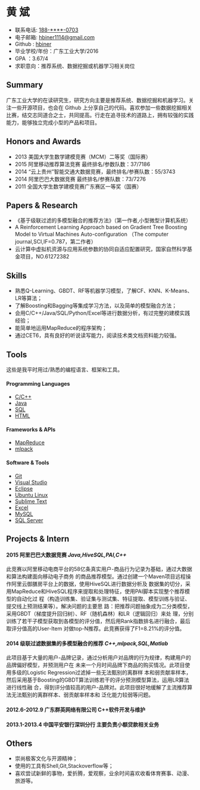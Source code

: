 黄 斌   
======

- 联系电话: [188-****-0703](tel://188-****-0703)
- 电子邮箱: <hbiner1114@gmail.com>
- Github : [hbiner](https://github.com/hbiner/)
- 毕业学校/年份：广东工业大学/2016
- GPA ：3.67/4
- 求职意向：推荐系统、数据挖掘或机器学习相关岗位


Summary
-------

广东工业大学的在读研究生，研究方向主要是推荐系统、数据挖掘和机器学习。关注一些开源项目，也会在 Github 上分享自己的代码。喜欢参加一些数据挖掘相关比赛，结交志同道合之士，共同提高。行走在追寻技术的道路上，拥有较强的实践能力，能够独立完成小型的产品和项目。

Honors and Awards
-----------------

- 2013 美国大学生数学建模竞赛（MCM）二等奖（国际赛）
- 2015 阿里移动推荐算法竞赛 最终排名/参数队数：37/7186
- 2014 “云上贵州”智能交通大数据竞赛，最终排名/参赛队数：55/3743
- 2014 阿里巴巴大数据竞赛 最终排名/参赛队数：73/7276 
- 2011 全国大学生数学建模竞赛广东赛区一等奖（国赛）


Papers & Research
------------------
- 《基于级联过滤的多模型融合的推荐方法》（第一作者,小型微型计算机系统）
- A Reinforcement Learning Approach based on Gradient Tree Boosting Model to Virtual Machines Auto-configuration （The computer journal,SCI,IF=0.787，第二作者）
- 云计算中虚拟机资源与应用系统参数的协同自适应配置研究，国家自然科学基金项目，NO.61272382


Skills
---------

- 熟悉Q-Learning、GBDT、RF等机器学习模型，了解CF、KNN、K-Means、LR等算法；
- 了解Boosting和Bagging等集成学习方法，以及简单的模型融合方法；
- 会用C/C++/Java/SQL/Python/Excel等进行数据分析，有过完整的建模实践经验；
- 能简单地运用MapReduce的程序架构；
- 通过CET6，具有良好的听说读写能力，阅读技术类文档资料能力较强。


Tools
------------------
这些是我平时用过/熟悉的编程语言、框架和工具。

#### Programming Languages

- [C/C++]()
- [Java](http://developer.mozilla.org/en/JavaScript)
- [SQL]()
- [HTML]()


#### Frameworks & APIs

- [MapReduce](http://zh.wikipedia.org/wiki/MapReduce)
- [mlpack](http://www.mlpack.org/)


#### Software & Tools

- [Git](http://git-scm.com)
- [Visual Studio]()
- [Eclipse](http://www.eclipse.org/)
- [Ubuntu Linux](http://ubuntu.com)
- [Sublime Text](http://www.sublimetext.com)
- [Excel](http://www.microsoftstore.com.cn/%E7%B1%BB%E5%88%AB/Office/c/office)
- [MySQL](http://mysql.com)
- [SQL Server](http://www.microsoft.com/en-us/server-cloud/products/sql-server/) 


Projects & Intern
-------------------------

#### 2015	**阿里巴巴大数据竞赛**	*Java,HiveSQL,PAI,C++*

此竞赛以阿里移动电商平台的58亿条真实用户-商品行为记录为基础，通过大数据和算法构建面向移动电子商务
的商品推荐模型。通过创建一个Maven项目远程操作阿里云御膳房平台上的数据，使用HiveSQL进行数据分析及
数据集的切分，采用MapReduce和HiveSQL程序来提取和处理特征，使用PAI脚本实现整个推荐模型的自动化过
程（构造训练集、验证集与测试集、特征提取、模型训练与验证、提交线上预测结果等）。解决问题的主要思
路：把推荐问题抽象成为二分类模型，采用GBDT（梯度提升回归树）、RF（随机森林）和LR（逻辑回归）来处
理，分别训练了若干子模型获取到各模型的评分值，然后用Rank指数排名进行融合，最后取评分值高的User-Item
对做top-N推荐。此竞赛获得了F1=8.21%的评分值。

#### 2014	**级联过滤数据集的多模型融合的推荐**	*C++,mlpack,SQL,Matlab*

此项目基于大量的用户-品牌记录，通过分析用户对品牌的行为规律，构建用户的品牌偏好模型，并预测用户在
未来一个月时间品牌下商品的购买情况。此项目使用多级的Logistic Regression过滤掉一些无法甄别的离群样
本和弱贡献率样本，然后采用基于Boosting的GBDT算法训练若干的评分预测模型算法，运用LR算法进行线性融
合，得到评分值较高的用户-品牌对。此项目很好地缓解了主流推荐算法无法甄别的离群样本、弱贡献率样本和
泛化能力较弱等问题。

#### 2012.6-2012.9	广东群英网络有限公司	C++软件开发与维护
#### 2013.1-2013.4	中国平安银行深圳分行	主要负责小额贷款相关业务


Others
---------

- 崇尚极客文化与开源精神；
- 使用的工具有Shell,Git,Stackoverflow等；
- 喜欢尝试新鲜的事物，爱折腾，爱观察，业余时间喜欢收看体育赛事、动漫、旅游等。

